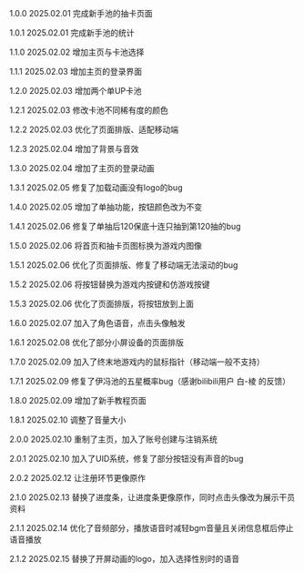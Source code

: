 1.0.0 2025.02.01 完成新手池的抽卡页面

1.0.1 2025.02.01 完成新手池的统计

1.1.0 2025.02.02 增加主页与卡池选择

1.1.1 2025.02.03 增加主页的登录界面

1.2.0 2025.02.03 增加两个单UP卡池

1.2.1 2025.02.03 修改卡池不同稀有度的颜色

1.2.2 2025.02.03 优化了页面排版、适配移动端

1.2.3 2025.02.04 增加了背景与音效

1.3.0 2025.02.04 增加了主页的登录动画

1.3.1 2025.02.05 修复了加载动画没有logo的bug

1.4.0 2025.02.05 增加了单抽功能，按钮颜色改为不变

1.4.1 2025.02.06 修复了单抽后120保底十连只抽到第120抽的bug

1.5.0 2025.02.06 将首页和抽卡页图标换为游戏内图像

1.5.1 2025.02.06 优化了页面排版、修复了移动端无法滚动的bug

1.5.2 2025.02.06 将按钮替换为游戏内按键和仿游戏按键

1.5.3 2025.02.06 优化了页面排版，将按钮放到上面

1.6.0 2025.02.07 加入了角色语音，点击头像触发

1.6.1 2025.02.08 优化了部分小屏设备的页面排版

1.7.0 2025.02.09 加入了终末地游戏内的鼠标指针（移动端一般不支持）

1.7.1 2025.02.09 修复了伊冯池的五星概率bug（感谢bilibili用户 白-棱 的反馈）

1.8.0 2025.02.09 增加了新手教程页面

1.8.1 2025.02.10 调整了音量大小

2.0.0 2025.02.10 重制了主页，加入了账号创建与注销系统

2.0.1 2025.02.10 加入了UID系统，修复了部分按钮没有声音的bug

2.0.2 2025.02.12 让注册环节更像原作

2.1.0 2025.02.13 替换了进度条，让进度条更像原作，同时点击头像改为展示干员资料

2.1.1 2025.02.14 优化了音频部分，播放语音时减轻bgm音量且关闭信息框后停止语音播放

2.1.2 2025.02.15 替换了开屏动画的logo，加入选择性别时的语音
